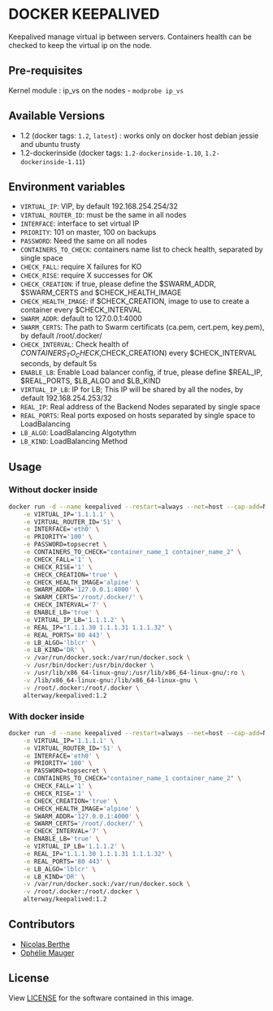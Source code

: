 # DOCKER KEEPALIVED

Keepalived manage virtual ip between servers.
Containers health can be checked to keep the virtual ip on the node.

## Pre-requisites

Kernel module : ip_vs on the nodes - `modprobe ip_vs`

## Available Versions

- 1.2 (docker tags: `1.2`, `latest`) : works only on docker host debian jessie and ubuntu trusty
- 1.2-dockerinside (docker tags: `1.2-dockerinside-1.10`, `1.2-dockerinside-1.11`)

## Environment variables

- `VIRTUAL_IP`:          VIP, by default 192.168.254.254/32
- `VIRTUAL_ROUTER_ID`:   must be the same in all nodes
- `INTERFACE`:           interface to set virtual IP
- `PRIORITY`:            101 on master, 100 on backups
- `PASSWORD`:            Need the same on all nodes
- `CONTAINERS_TO_CHECK`: containers name list to check health, separated by single space
- `CHECK_FALL`:          require X failures for KO
- `CHECK_RISE`:          require X successes for OK
- `CHECK_CREATION`:      if true, please define the $SWARM_ADDR, $SWARM_CERTS and  $CHECK_HEALTH_IMAGE
- `CHECK_HEALTH_IMAGE`:  if $CHECK_CREATION, image to use to create a container every $CHECK_INTERVAL
- `SWARM_ADDR`:          default to 127.0.0.1:4000
- `SWARM_CERTS`:         The path to Swarm certificats (ca.pem, cert.pem, key.pem), by default /root/.docker/
- `CHECK_INTERVAL`:      Check health of $CONTAINERS_TO_CHECK,$CHECK_CREATION) every $CHECK_INTERVAL seconds, by default 5s
- `ENABLE_LB`:           Enable Load balancer config, if true, please define $REAL_IP, $REAL_PORTS, $LB_ALGO and $LB_KIND
- `VIRTUAL_IP_LB`:       IP for LB; This IP will be shared by all the nodes, by default 192.168.254.253/32
- `REAL_IP`:             Real address of the Backend Nodes separated by single space
- `REAL_PORTS`:          Real ports exposed on hosts separated by single space to LoadBalancing
- `LB_ALGO`:             LoadBalancing Algotythm
- `LB_KIND`:             LoadBalancing Method

## Usage

### Without docker inside
```bash
docker run -d --name keepalived --restart=always --net=host --cap-add=NET_ADMIN \
    -e VIRTUAL_IP='1.1.1.1' \
    -e VIRTUAL_ROUTER_ID='51' \
    -e INTERFACE='eth0' \
    -e PRIORITY='100' \
    -e PASSWORD=topsecret \
    -e CONTAINERS_TO_CHECK="container_name_1 container_name_2" \
    -e CHECK_FALL='1' \
    -e CHECK_RISE='1' \
    -e CHECK_CREATION='true' \
    -e CHECK_HEALTH_IMAGE='alpine' \
    -e SWARM_ADDR='127.0.0.1:4000' \
    -e SWARM_CERTS='/root/.docker/' \
    -e CHECK_INTERVAL='7' \
    -e ENABLE_LB='true' \
    -e VIRTUAL_IP_LB='1.1.1.2' \
    -e REAL_IP="1.1.1.30 1.1.1.31 1.1.1.32" \
    -e REAL_PORTS='80 443' \
    -e LB_ALGO='lblcr' \
    -e LB_KIND='DR' \
    -v /var/run/docker.sock:/var/run/docker.sock \
    -v /usr/bin/docker:/usr/bin/docker \
    -v /usr/lib/x86_64-linux-gnu/:/usr/lib/x86_64-linux-gnu/:ro \
    -v /lib/x86_64-linux-gnu:/lib/x86_64-linux-gnu \
    -v /root/.docker:/root/.docker \
    alterway/keepalived:1.2
```

### With docker inside
```bash
docker run -d --name keepalived --restart=always --net=host --cap-add=NET_ADMIN \
    -e VIRTUAL_IP='1.1.1.1' \
    -e VIRTUAL_ROUTER_ID='51' \
    -e INTERFACE='eth0' \
    -e PRIORITY='100' \
    -e PASSWORD=topsecret \
    -e CONTAINERS_TO_CHECK="container_name_1 container_name_2" \
    -e CHECK_FALL='1' \
    -e CHECK_RISE='1' \
    -e CHECK_CREATION='true' \
    -e CHECK_HEALTH_IMAGE='alpine' \
    -e SWARM_ADDR='127.0.0.1:4000' \
    -e SWARM_CERTS='/root/.docker/' \
    -e CHECK_INTERVAL='7' \
    -e ENABLE_LB='true' \
    -e VIRTUAL_IP_LB='1.1.1.2' \
    -e REAL_IP="1.1.1.30 1.1.1.31 1.1.1.32" \
    -e REAL_PORTS='80 443' \
    -e LB_ALGO='lblcr' \
    -e LB_KIND='DR' \
    -v /var/run/docker.sock:/var/run/docker.sock \
    -v /root/.docker:/root/.docker \
    alterway/keepalived:1.2
```

## Contributors

- [Nicolas Berthe](https://github.com/4devnull)
- [Ophélie Mauger](https://github.com/omauger)

## License

View [LICENSE](LICENSE) for the software contained in this image.
